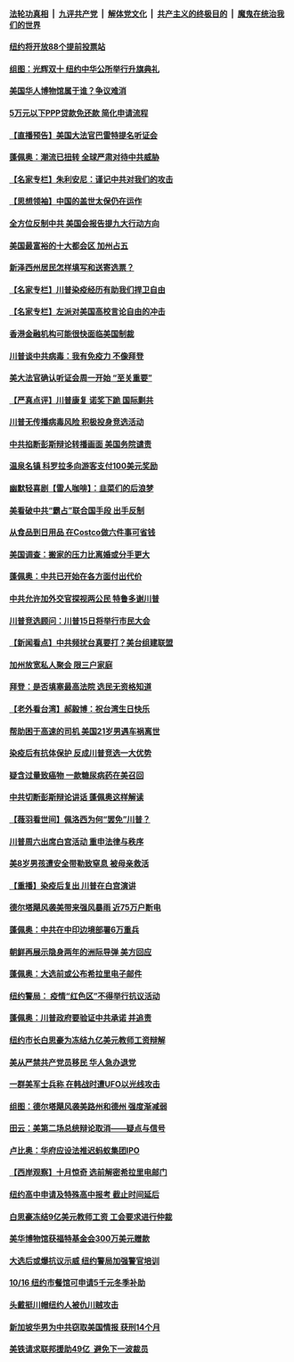 

####  [法轮功真相](../../../../basic/blob/master/README.md?t=10121631) &nbsp;|&nbsp; [九评共产党](../../../../9ping.md/blob/master/README.md?t=10121631) &nbsp;|&nbsp; [解体党文化](../../../../jtdwh.md/blob/master/README.md?t=10121631)  &nbsp;|&nbsp; [共产主义的终极目的](../../../../gczydzjmd.md/blob/master/README.md?t=10121631) &nbsp;|&nbsp; [魔鬼在统治我们的世界](../../../../mgztzwmdsj.md/blob/master/README.md?t=10121631) 

#### [纽约将开放88个提前投票站](../pages/nsc412/n12469529.md?t=10121631) 

#### [组图：光辉双十 纽约中华公所举行升旗典礼](../pages/nsc412/n12469347.md?t=10121631) 

#### [美国华人博物馆属于谁？争议难消](../pages/nsc412/n12469239.md?t=10121631) 

#### [5万元以下PPP贷款免还款   简化申请流程](../pages/nsc412/n12469381.md?t=10121631) 

#### [【直播预告】美国大法官巴雷特提名听证会](../pages/nsc412/n12468744.md?t=10121631) 

#### [蓬佩奥：潮流已扭转 全球严肃对待中共威胁](../pages/nsc412/n12469195.md?t=10121631) 

#### [【名家专栏】朱利安尼：谨记中共对我们的攻击](../pages/nsc412/n12469039.md?t=10121631) 

#### [【思想领袖】中国的盖世太保仍在运作](../pages/nsc412/n12359236.md?t=10121631) 

#### [全方位反制中共 美国会报告提九大行动方向](../pages/nsc412/n12465965.md?t=10121631) 

#### [美国最富裕的十大都会区 加州占五](../pages/nsc412/n12458209.md?t=10121631) 

#### [新泽西州居民怎样填写和送寄选票？](../pages/nsc412/n12468763.md?t=10121631) 

#### [【名家专栏】川普染疫经历有助我们捍卫自由](../pages/nsc412/n12468053.md?t=10121631) 

#### [【名家专栏】左派对美国高校言论自由的冲击](../pages/nsc412/n12468040.md?t=10121631) 

#### [香港金融机构可能很快面临美国制裁](../pages/nsc412/n12468612.md?t=10121631) 

#### [川普谈中共病毒：我有免疫力 不像拜登](../pages/nsc412/n12468540.md?t=10121631) 

#### [美大法官确认听证会周一开始 “至关重要”](../pages/nsc412/n12468411.md?t=10121631) 

#### [【严真点评】川普康复 诺奖下跪 国际剿共](../pages/nsc412/n12467540.md?t=10121631) 

#### [川普无传播病毒风险 积极投身竞选活动](../pages/nsc412/n12468325.md?t=10121631) 

#### [中共掐断彭斯辩论转播画面 美国务院谴责](../pages/nsc412/n12468312.md?t=10121631) 

#### [温泉名镇 科罗拉多向游客支付100美元奖励](../pages/nsc412/n12468271.md?t=10121631) 

#### [幽默轻喜剧【雷人咖啡】：韭菜们的后浪梦](../pages/nsc412/n12468152.md?t=10121631) 

#### [美看破中共“霸占”联合国手段 出手反制](../pages/nsc412/n12457674.md?t=10121631) 

#### [从食品到日用品 在Costco做六件事可省钱](../pages/nsc412/n12465933.md?t=10121631) 

#### [美国调查：搬家的压力比离婚或分手更大](../pages/nsc412/n12467896.md?t=10121631) 

#### [蓬佩奥：中共已开始在各方面付出代价](../pages/nsc412/n12467642.md?t=10121631) 

#### [中共允许加外交官探视两公民 特鲁多谢川普](../pages/nsc412/n12467699.md?t=10121631) 

#### [川普竞选顾问：川普15日将举行市民大会](../pages/nsc412/n12467520.md?t=10121631) 

#### [【新闻看点】中共频扰台真要打？美台组建联盟](../pages/nsc412/n12467418.md?t=10121631) 

#### [加州放宽私人聚会 限三户家庭](../pages/nsc412/n12467542.md?t=10121631) 

#### [拜登：是否填塞最高法院 选民无资格知道](../pages/nsc412/n12467509.md?t=10121631) 

#### [【老外看台湾】郝毅博：祝台湾生日快乐](../pages/nsc412/n12467559.md?t=10121631) 

#### [帮助困于高速的司机 美国21岁男遇车祸离世](../pages/nsc412/n12467502.md?t=10121631) 

#### [染疫后有抗体保护 反成川普竞选一大优势](../pages/nsc412/n12467343.md?t=10121631) 

#### [疑含过量致癌物 一款糖尿病药在美召回](../pages/nsc412/n12467344.md?t=10121631) 

#### [中共切断彭斯辩论讲话 蓬佩奥这样解读](../pages/nsc412/n12467353.md?t=10121631) 

#### [【薇羽看世间】佩洛西为何“罢免”川普？](../pages/nsc412/n12467256.md?t=10121631) 

#### [川普周六出席白宫活动 重申法律与秩序](../pages/nsc412/n12467282.md?t=10121631) 

#### [美8岁男孩遭安全带勒致窒息 被母亲救活](../pages/nsc412/n12466881.md?t=10121631) 

#### [【重播】染疫后复出 川普在白宫演讲](../pages/nsc412/n12464771.md?t=10121631) 

#### [德尔塔飓风袭美带来强风暴雨 近75万户断电](../pages/nsc412/n12467130.md?t=10121631) 

#### [蓬佩奥：中共在中印边境部署6万重兵](../pages/nsc412/n12467196.md?t=10121631) 

#### [朝鲜再展示隐身两年的洲际导弹 美方回应](../pages/nsc412/n12467168.md?t=10121631) 

#### [蓬佩奥：大选前或公布希拉里电子邮件](../pages/nsc412/n12466999.md?t=10121631) 

#### [纽约警局： 疫情“红色区”不得举行抗议活动](../pages/nsc412/n12466835.md?t=10121631) 

#### [蓬佩奥：川普政府要验证中共承诺 并追责](../pages/nsc412/n12466927.md?t=10121631) 

#### [纽约市长白思豪为冻结九亿美元教师工资辩解](../pages/nsc412/n12466718.md?t=10121631) 

#### [美从严禁共产党员移民 华人急办退党](../pages/nsc412/n12466254.md?t=10121631) 

#### [一群美军士兵称 在韩战时遭UFO以光线攻击](../pages/nsc412/n12466587.md?t=10121631) 

#### [组图：德尔塔飓风袭美路州和德州 强度渐减弱](../pages/nsc412/n12466661.md?t=10121631) 

#### [田云：美第二场总统辩论取消——疑点与信号](../pages/nsc412/n12466138.md?t=10121631) 

#### [卢比奥：华府应设法推迟蚂蚁集团IPO](../pages/nsc412/n12466431.md?t=10121631) 

#### [【西岸观察】十月惊奇 选前解密希拉里电邮门](../pages/nsc412/n12466070.md?t=10121631) 

#### [纽约高中申请及特殊高中报考 截止时间延后](../pages/nsc412/n12466246.md?t=10121631) 

#### [白思豪冻结9亿美元教师工资 工会要求进行仲裁](../pages/nsc412/n12466243.md?t=10121631) 

#### [美华博物馆获福特基金会300万美元赠款](../pages/nsc412/n12466326.md?t=10121631) 

#### [大选后或爆抗议示威 纽约警局加强警官培训](../pages/nsc412/n12466106.md?t=10121631) 

#### [10/16 纽约市餐馆可申请5千元冬季补助](../pages/nsc412/n12465731.md?t=10121631) 

#### [头戴挺川帽纽约人被仇川贼攻击](../pages/nsc412/n12465819.md?t=10121631) 

#### [新加坡华男为中共窃取美国情报 获刑14个月](../pages/nsc412/n12466296.md?t=10121631) 

#### [美铁请求联邦援助49亿 避免下一波裁员](../pages/nsc412/n12466100.md?t=10121631) 

